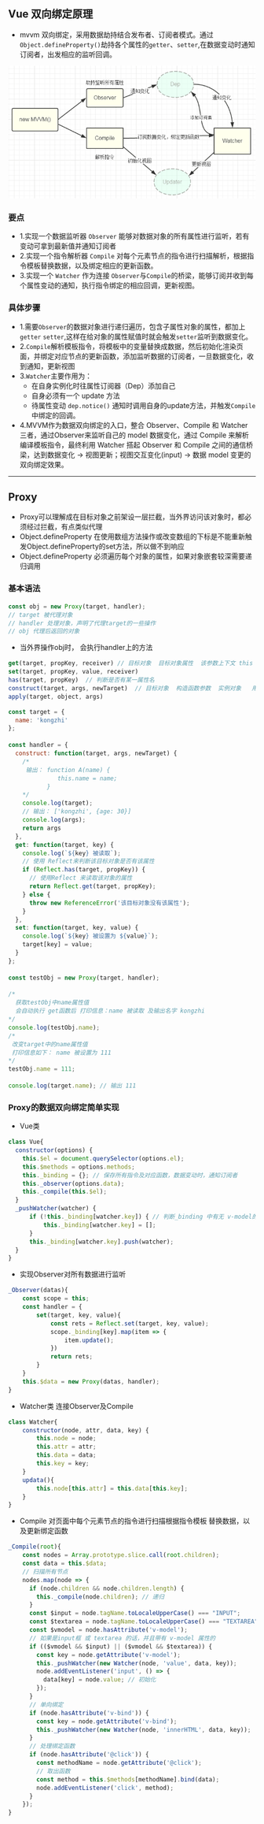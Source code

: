 ## Vue 双向绑定原理
- mvvm 双向绑定，采用数据劫持结合发布者、订阅者模式。通过`Object.defineProperty()`劫持各个属性的`getter`、`setter`,在数据变动时通知订阅者，出发相应的监听回调。

![mvvm](../images/mvvm.png)

### 要点
- 1.实现一个数据监听器 `Observer` 能够对数据对象的所有属性进行监听，若有变动可拿到最新值并通知订阅者
- 2.实现一个指令解析器 `Compile` 对每个元素节点的指令进行扫描解析，根据指令模板替换数据，以及绑定相应的更新函数。
- 3.实现一个 `Watcher` 作为连接 `Observer`与`Compile`的桥梁，能够订阅并收到每个属性变动的通知，执行指令绑定的相应回调，更新视图。

### 具体步骤
- 1.需要`Observer`的数据对象进行递归遍历，包含子属性对象的属性，都加上 `getter` `setter`,这样在给对象的属性赋值时就会触发`setter`监听到数据变化。
- 2.`Compile`解析模板指令，将模板中的变量替换成数据，然后初始化渲染页面，并绑定对应节点的更新函数，添加监听数据的订阅者，一旦数据变化，收到通知，更新视图
- 3.`Watcher`主要作用为：
    - 在自身实例化时往属性订阅器（Dep）添加自己
    - 自身必须有一个 update 方法
    - 待属性变动 `dep.notice()` 通知时调用自身的update方法，并触发`Compile`中绑定的回调。
- 4.MVVM作为数据双向绑定的入口，整合 Observer、Compile 和 Watcher 三者，通过Observer来监听自己的 model 数据变化，通过 Compile 来解析编译模板指令，最终利用 Watcher 搭起 Observer 和 Compile 之间的通信桥梁，达到数据变化 -> 视图更新；视图交互变化(input) -> 数据 model 变更的双向绑定效果。

***

## Proxy
- Proxy可以理解成在目标对象之前架设一层拦截，当外界访问该对象时，都必须经过拦截，有点类似代理
- Object.defineProperty 在使用数组方法操作或改变数组的下标是不能重新触发Object.defineProperty的set方法，所以做不到响应
- Object.defineProperty 必须遍历每个对象的属性，如果对象嵌套较深需要递归调用

### 基本语法
```js
const obj = new Proxy(target, handler);
// target 被代理对象
// handler 处理对象，声明了代理target的一些操作
// obj 代理后返回的对象
```

- 当外界操作obj时， 会执行handler上的方法
```js
get(target, propKey, receiver) // 目标对象  目标对象属性  该参数上下文 this
set(target, propKey, value, receiver) 
has(target, propKey)  // 判断是否有某一属性名
construct(target, args, newTarget)  // 目标对象  构造函数参数  实例对象   用于拦截 new 命令作用是拦截对象属性
apply(target, object, args)
```

```js
const target = {
  name: 'kongzhi'
};

const handler = {
  construct: function(target, args, newTarget) {
    /*
     输出： function A(name) {
              this.name = name;
           }
    */
    console.log(target); 
    // 输出： ['kongzhi', {age: 30}]
    console.log(args); 
    return args
  },
  get: function(target, key) {
    console.log(`${key} 被读取`);
    // 使用 Reflect来判断该目标对象是否有该属性
    if (Reflect.has(target, propKey)) {
      // 使用Reflect 来读取该对象的属性
      return Reflect.get(target, propKey);
    } else {
      throw new ReferenceError('该目标对象没有该属性');
    }
  },
  set: function(target, key, value) {
    console.log(`${key} 被设置为 ${value}`);
    target[key] = value;
  }
};

const testObj = new Proxy(target, handler);

/*
  获取testObj中name属性值
  会自动执行 get函数后 打印信息：name 被读取 及输出名字 kongzhi
*/
console.log(testObj.name);
/*
 改变target中的name属性值
 打印信息如下： name 被设置为 111 
*/
testObj.name = 111;

console.log(target.name); // 输出 111
```

### Proxy的数据双向绑定简单实现
- Vue类
```js
class Vue{
  constructor(options) {
    this.$el = document.querySelector(options.el);
    this.$methods = options.methods;
    this._binding = {}; // 保存所有指令及对应函数，数据变动时，通知订阅者
    this._observer(options.data);
    this._compile(this.$el);
  }
  _pushWatcher(watcher) {
      if (!this._binding[watcher.key]) { // 判断_binding 中有无 v-model的key，无则设置为空
          this._binding[watcher.key] = [];
      }
      this._binding[watcher.key].push(watcher);
  }
}
```
- 实现Observer对所有数据进行监听
```js
_Observer(datas){
    const scope = this;
    const handler = {
        set(target, key, value){
            const rets = Reflect.set(target, key, value);
            scope._binding[key].map(item => {
                item.update();
            })
            return rets;
        }
    }
    this.$data = new Proxy(datas, handler);
}
```

- Watcher类 连接Observer及Compile
```js
class Watcher{
    constructor(node, attr, data, key) {
        this.node = node;
        this.attr = attr;
        this.data = data;
        this.key = key;
    }
    updata(){
        this.node[this.attr] = this.data[this.key];
    }
}
```

- Compile 对页面中每个元素节点的指令进行扫描根据指令模板 替换数据，以及更新绑定函数
```js
_Compile(root){
    const nodes = Array.prototype.slice.call(root.children);
    const data = this.$data;
    // 扫描所有节点
    nodes.map(node => {
      if (node.children && node.children.length) {
        this._compile(node.children); // 递归
      }
      const $input = node.tagName.toLocaleUpperCase() === "INPUT";
      const $textarea = node.tagName.toLocaleUpperCase() === "TEXTAREA";
      const $vmodel = node.hasAttribute('v-model');
      // 如果是input框 或 textarea 的话，并且带有 v-model 属性的
      if (($vmodel && $input) || ($vmodel && $textarea)) {
        const key = node.getAttribute('v-model');
        this._pushWatcher(new Watcher(node, 'value', data, key));
        node.addEventListener('input', () => {
          data[key] = node.value; // 初始化
        });
      }
      // 单向绑定
      if (node.hasAttribute('v-bind')) {
        const key = node.getAttribute('v-bind');
        this._pushWatcher(new Watcher(node, 'innerHTML', data, key));
      }
      // 处理绑定函数
      if (node.hasAttribute('@click')) {
        const methodName = node.getAttribute('@click');
        // 取出函数
        const method = this.$methods[methodName].bind(data);
        node.addEventListener('click', method);
      }
    });
}
```
